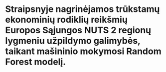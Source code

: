 # Straipsnyje nagrinėjamos trūkstamų ekonominių rodiklių reikšmių Europos Sąjungos NUTS 2 regionų lygmeniu užpildymo galimybės, taikant mašininio mokymosi Random Forest modelį.
